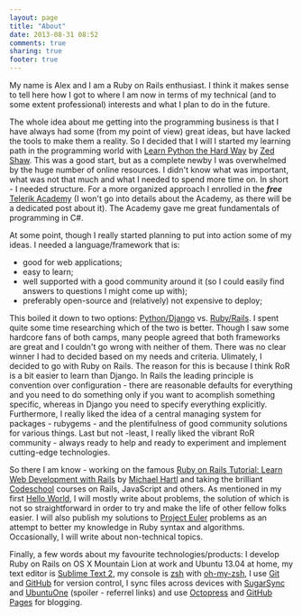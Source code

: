 ```yaml
---
layout: page
title: "About"
date: 2013-08-31 08:52
comments: true
sharing: true
footer: true
---
```


My name is Alex and I am a Ruby on Rails enthusiast. I think it makes sense to tell here how I got to where I am now in terms of my technical (and to some extent professional) interests and what I plan to do in the future. 

The whole idea about me getting into the programming business is that I have always had some (from my point of view) great ideas, but have lacked the tools to make them a reality. So I decided that I will I started my learning path in the programming world with [Learn Python the Hard Way](http://learnpythonthehardway.org/) by [Zed Shaw](http://zedshaw.com/#/start). This was a good start, but as a complete newby I was overwhelmed by the huge number of online resources. I didn't know what was important, what was not that much and what I needed to spend more time on. In short - I needed structure. For a more organized approach I enrolled in the __*free*__ [Telerik Academy](http://academy.telerik.com/) (I won't go into details about the Academy, as there will be a dedicated post about it). The Academy gave me great fundamentals of programming in C#. 

At some point, though I really started planning to put into action some of my ideas. I needed a language/framework that is:

* good for web applications;
* easy to learn;
* well supported with a good community around it (so I could easily find answers to questions I might come up with);
* preferably open-source and (relatively) not expensive to deploy;

This boiled it down to two options: [Python/Django](https://www.djangoproject.com/) vs. [Ruby/Rails](http://rubyonrails.org/). I spent quite some time researching which of the two is better. Though I saw some hardcore fans of both camps, many people agreed that both frameworks are great and I couldn't go wrong with neither of them. There was no clear winner I had to decided based on my needs and criteria. Ulimately, I decided to go with Ruby on Rails. The reason for this is because I think RoR is a bit easier to learn than Django. In Rails the leading principle is convention over configuration - there are reasonable defaults for everything and you need to do something only if you want to acomplish something specific, whereas in Django you need to specify everything explicitly. Furthermore, I really liked the idea of a central managing system for packages - rubygems - and the plentifulness of good community solutions for various things. Last but not  -least, I really liked the vibrant RoR community - always ready to help and ready to experiment and implement cutting-edge technologies.

So there I am know - working on the famous [Ruby on Rails Tutorial: Learn Web Development with Rails](http://ruby.railstutorial.org/) by [Michael Hartl](http://michaelhartl.com/) and taking the brilliant [Codeschool](https://www.codeschool.com/) courses on Rails, JavaScript and others. As mentioned in my first [Hello World](/blog/2013/08/31/hello-world/), I will mostly write about problems, the solution of which is not so straightforward in order to try and make the life of other fellow folks easier. I will also publish my solutions to [Project Euler](http://projecteuler.net/) problems as an attempt to better my knowledge in Ruby syntax and algorithms. Occasionally, I will write about non-technical topics.

Finally, a few words about my favourite technologies/products: I develop Ruby on Rails on OS X Mountain Lion at work and Ubuntu 13.04 at home, my text editor is [Sublime Text 2](http://www.sublimetext.com/2), my console is [zsh](http://www.zsh.org/) with [oh-my-zsh](https://github.com/robbyrussell/oh-my-zsh), I use [Git](http://git-scm.com/) and [GitHub](https://github.com/) for version control, I sync files across devices with [SugarSync](https://www.sugarsync.com/int/referral/index.html?utm_medium=web&utm_source=website&utm_campaign=referral&referralCode=btwie0j9vbbm6&shareEvent=6477529&displayName=avp3000%40gmail.com&displayBetaBanner=true&gse=false) and [UbuntuOne](https://one.ubuntu.com/referrals/referee/3409899/) (spoiler - referrel links) and use [Octopress](http://octopress.org/) and [GitHub Pages](http://pages.github.com/) for blogging.